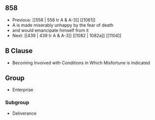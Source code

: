 ## 858
- Previous: [[558 | 558 tr A &amp; A-3]] [[1061]] 
- A is made miserably unhappy by the fear of death
- and would emancipate himself from it
- Next: [[439 | 439 tr A &amp; A-3]] [[1082 | 1082a]] [[1104]] 

## B Clause
- Becoming Invoived with Conditions in Which Misfortune is Indicated

## Group
- Enterprise

### Subgroup
- Deliverance


